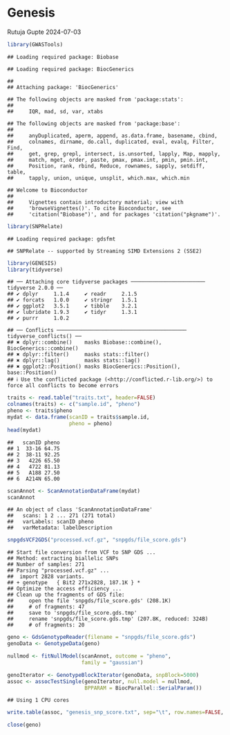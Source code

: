 Genesis
================
Rutuja Gupte
2024-07-03

``` r
library(GWASTools)
```

    ## Loading required package: Biobase

    ## Loading required package: BiocGenerics

    ## 
    ## Attaching package: 'BiocGenerics'

    ## The following objects are masked from 'package:stats':
    ## 
    ##     IQR, mad, sd, var, xtabs

    ## The following objects are masked from 'package:base':
    ## 
    ##     anyDuplicated, aperm, append, as.data.frame, basename, cbind,
    ##     colnames, dirname, do.call, duplicated, eval, evalq, Filter, Find,
    ##     get, grep, grepl, intersect, is.unsorted, lapply, Map, mapply,
    ##     match, mget, order, paste, pmax, pmax.int, pmin, pmin.int,
    ##     Position, rank, rbind, Reduce, rownames, sapply, setdiff, table,
    ##     tapply, union, unique, unsplit, which.max, which.min

    ## Welcome to Bioconductor
    ## 
    ##     Vignettes contain introductory material; view with
    ##     'browseVignettes()'. To cite Bioconductor, see
    ##     'citation("Biobase")', and for packages 'citation("pkgname")'.

``` r
library(SNPRelate)
```

    ## Loading required package: gdsfmt

    ## SNPRelate -- supported by Streaming SIMD Extensions 2 (SSE2)

``` r
library(GENESIS)
library(tidyverse)
```

    ## ── Attaching core tidyverse packages ──────────────────────── tidyverse 2.0.0 ──
    ## ✔ dplyr     1.1.4     ✔ readr     2.1.5
    ## ✔ forcats   1.0.0     ✔ stringr   1.5.1
    ## ✔ ggplot2   3.5.1     ✔ tibble    3.2.1
    ## ✔ lubridate 1.9.3     ✔ tidyr     1.3.1
    ## ✔ purrr     1.0.2

    ## ── Conflicts ────────────────────────────────────────── tidyverse_conflicts() ──
    ## ✖ dplyr::combine()    masks Biobase::combine(), BiocGenerics::combine()
    ## ✖ dplyr::filter()     masks stats::filter()
    ## ✖ dplyr::lag()        masks stats::lag()
    ## ✖ ggplot2::Position() masks BiocGenerics::Position(), base::Position()
    ## ℹ Use the conflicted package (<http://conflicted.r-lib.org/>) to force all conflicts to become errors

``` r
traits <- read.table("traits.txt", header=FALSE)
colnames(traits) <- c("sample.id", "pheno")
pheno <- traits$pheno
mydat <- data.frame(scanID = traits$sample.id,
                    pheno = pheno)
head(mydat)
```

    ##   scanID pheno
    ## 1  33-16 64.75
    ## 2  38-11 92.25
    ## 3   4226 65.50
    ## 4   4722 81.13
    ## 5   A188 27.50
    ## 6  A214N 65.00

``` r
scanAnnot <- ScanAnnotationDataFrame(mydat)
scanAnnot
```

    ## An object of class 'ScanAnnotationDataFrame'
    ##   scans: 1 2 ... 271 (271 total)
    ##   varLabels: scanID pheno
    ##   varMetadata: labelDescription

``` r
snpgdsVCF2GDS("processed.vcf.gz", "snpgds/file_score.gds")
```

    ## Start file conversion from VCF to SNP GDS ...
    ## Method: extracting biallelic SNPs
    ## Number of samples: 271
    ## Parsing "processed.vcf.gz" ...
    ##  import 2828 variants.
    ## + genotype   { Bit2 271x2828, 187.1K } *
    ## Optimize the access efficiency ...
    ## Clean up the fragments of GDS file:
    ##     open the file 'snpgds/file_score.gds' (208.1K)
    ##     # of fragments: 47
    ##     save to 'snpgds/file_score.gds.tmp'
    ##     rename 'snpgds/file_score.gds.tmp' (207.8K, reduced: 324B)
    ##     # of fragments: 20

``` r
geno <- GdsGenotypeReader(filename = "snpgds/file_score.gds")
genoData <- GenotypeData(geno)
```

``` r
nullmod <- fitNullModel(scanAnnot, outcome = "pheno", 
                        family = "gaussian")
```

``` r
genoIterator <- GenotypeBlockIterator(genoData, snpBlock=5000)
assoc <- assocTestSingle(genoIterator, null.model = nullmod,
                         BPPARAM = BiocParallel::SerialParam())
```

    ## Using 1 CPU cores

``` r
write.table(assoc, "genesis_snp_score.txt", sep="\t", row.names=FALSE, col.names=TRUE)
```

``` r
close(geno)
```
